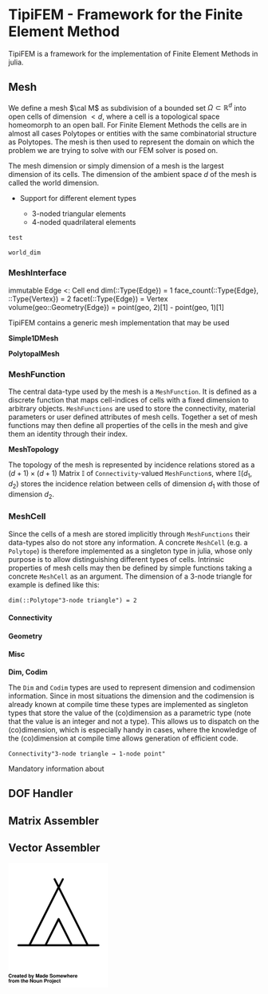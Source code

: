
<a id='TipiFEM-Framework-for-the-Finite-Element-Method-1'></a>

# TipiFEM - Framework for the Finite Element Method


TipiFEM is a framework for the implementation of Finite Element Methods in julia.


<a id='Mesh-1'></a>

## Mesh


We define a mesh $\cal M$ as subdivision of a bounded set $\Omega \subset \mathbb{R}^d$ into open cells of dimension $< d$, where a cell is a topological space homeomorph to an open ball. For Finite Element Methods the cells are in almost all cases Polytopes or entities with the same combinatorial structure as Polytopes. The mesh is then used to represent the domain on which the problem we are trying to solve with our FEM solver is posed on.


The mesh dimension or simply dimension of a mesh is the largest dimension of its cells. The dimension of the ambient space $d$ of the mesh is called the world dimension.


  * Support for different element types

      * 3-noded triangular elements
      * 4-noded quadrilateral elements


```
test
```


```
world_dim
```


<a id='MeshInterface-1'></a>

### MeshInterface


immutable Edge <: Cell end dim(::Type{Edge}) = 1 face_count(::Type{Edge}, ::Type{Vertex}) = 2 facet(::Type{Edge}) = Vertex volume(geo::Geometry{Edge}) = point(geo, 2)[1] - point(geo, 1)[1]


TipiFEM contains a generic mesh implementation that may be used


__Simple1DMesh__


__PolytopalMesh__


<a id='MeshFunction-1'></a>

### MeshFunction


The central data-type used by the mesh is a `MeshFunction`. It is defined as a discrete function that maps cell-indices of cells with a fixed dimension to arbitrary objects. `MeshFunctions` are used to store the connectivity, material parameters or user defined attributes of mesh cells. Together a set of mesh functions may then define all properties of the cells in the mesh and give them an identity through their index.


**MeshTopology**


The topology of the mesh is represented by incidence relations stored as a $(d+1) \times (d+1)$ Matrix 𝕀 of `Connectivity`-valued `MeshFunction`s, where 𝕀$(d_1, d_2)$ stores the incidence relation between cells of dimension $d_1$ with those of dimension $d_2$.


<a id='MeshCell-1'></a>

### MeshCell


Since the cells of a mesh are stored implicitly through `MeshFunctions` their data-types also do not store any information. A concrete `MeshCell` (e.g. a `Polytope`) is therefore implemented as a singleton type in julia, whose only purpose is to allow distinguishing different types of cells. Intrinsic properties of mesh cells may then be defined by simple functions taking a concrete `MeshCell` as an argument. The dimension of a 3-node triangle for example is defined like this:


```
dim(::Polytope"3-node triangle") = 2
```


<a id='Connectivity-1'></a>

#### Connectivity


<a id='Geometry-1'></a>

#### Geometry


<a id='Misc-1'></a>

#### Misc


**Dim, Codim**


The `Dim` and `Codim` types are used to represent dimension and codimension information. Since in most situations the dimension and the codimension is already known at compile time these types are implemented as singleton types that store the value of the (co)dimension as a parametric type (note that the value is an integer and not a type). This allows us to dispatch on the (co)dimension, which is especially handy in cases, where the knowledge of the (co)dimension at compile time allows generation of efficient code.


```
Connectivity"3-node triangle → 1-node point"
```


Mandatory information about


<a id='DOF-Handler-1'></a>

## DOF Handler


<a id='Matrix-Assembler-1'></a>

## Matrix Assembler


<a id='Vector-Assembler-1'></a>

## Vector Assembler


![Image of Yaktocat](../assets/tipi.svg)

